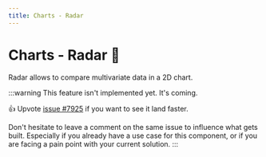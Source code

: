 ```yaml
---
title: Charts - Radar
---
```


# Charts - Radar 🚧

<p class="description">Radar allows to compare multivariate data in a 2D chart.</p>

:::warning
This feature isn't implemented yet. It's coming.

👍 Upvote [issue #7925](https://github.com/mui/mui-x/issues/7925) if you want to see it land faster.

Don't hesitate to leave a comment on the same issue to influence what gets built. Especially if you already have a use case for this component, or if you are facing a pain point with your current solution.
:::
